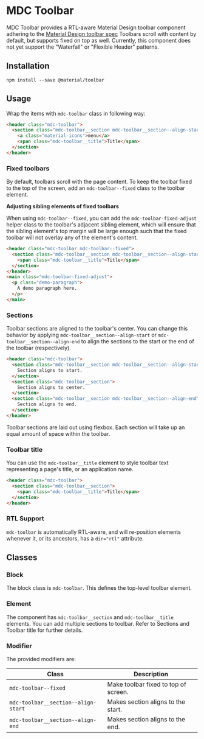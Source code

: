 # MDC Toolbar

MDC Toolbar provides a RTL-aware Material Design toolbar component adhering to the
[Material Design toolbar spec](https://www.google.com/design/spec/components/toolbars.html)
Toolbars scroll with content by default, but supports fixed on
top as well. Currently, this component does not yet support the "Waterfall" or
"Flexible Header" patterns.


## Installation

```
npm install --save @material/toolbar
```


## Usage

Wrap the items with `mdc-toolbar` class in following way:

```html
<header class="mdc-toolbar">
  <section class="mdc-toolbar__section mdc-toolbar__section--align-start">
    <a class="material-icons">menu</a>
    <span class="mdc-toolbar__title">Title</span>
  </section>
</header>
```

### Fixed toolbars

By default, toolbars scroll with the page content. To keep the toolbar fixed to
the top of the screen, add an `mdc-toolbar--fixed` class to the toolbar element.

**Adjusting sibling elements of fixed toolbars**

When using `mdc-toolbar--fixed`, you can add the `mdc-toolbar-fixed-adjust`
helper class to the toolbar's adjacent sibling element, which will ensure that
the sibling element's top margin will be large enough such that the fixed
toolbar will not overlay any of the element's content.

```html
<header class="mdc-toolbar mdc-toolbar--fixed">
  <section class="mdc-toolbar__section mdc-toolbar__section--align-start">
    <span class="mdc-toolbar__title">Title</span>
  </section>
</header>
<main class="mdc-toolbar-fixed-adjust">
  <p class="demo-paragraph">
    A demo paragraph here.
  </p>
</main>
```

### Sections

Toolbar sections are aligned to the toolbar's center. You can change this
behavior by applying `mdc-toolbar__section--align-start` or
`mdc-toolbar__section--align-end` to align the sections to the start or the end
of the toolbar (respectively).

```html
<header class="mdc-toolbar">
  <section class="mdc-toolbar__section mdc-toolbar__section--align-start">
    Section aligns to start.
  </section>
  <section class="mdc-toolbar__section">
    Section aligns to center.
  </section>
  <section class="mdc-toolbar__section mdc-toolbar__section--align-end">
    Section aligns to end.
  </section>
</header>
```

Toolbar sections are laid out using flexbox. Each section will take up an equal
amount of space within the toolbar.

### Toolbar title

You can use the `mdc-toolbar__title` element to style toolbar text representing
a page's title, or an application name.

```html
<header class="mdc-toolbar">
  <section class="mdc-toolbar__section">
    <span class="mdc-toolbar__title">Title</span>
  </section>
</header>
```

### RTL Support

`mdc-toolbar` is automatically RTL-aware, and will re-position elements whenever
it, or its ancestors, has a `dir="rtl"` attribute.


## Classes

### Block

The block class is `mdc-toolbar`. This defines the top-level toolbar element.

### Element
The component has `mdc-toolbar__section` and `mdc-toolbar__title` elements. You
can add multiple sections to toolbar. Refer to Sections and Toolbar title for
further details.

### Modifier

The provided modifiers are:

| Class                                | Description                             |
| -------------------------------------| --------------------------------------- |
| `mdc-toolbar--fixed`                 | Make toolbar fixed to top of screen.    |
| `mdc-toolbar__section--align-start`  | Makes section aligns to the start.      |
| `mdc-toolbar__section--align-end`    | Makes section aligns to the end.        |
